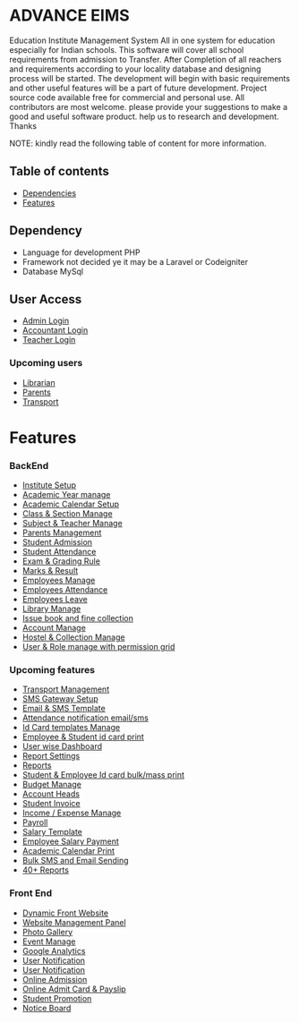 # ADVANCE EIMS
Education Institute Management System All in one system for education especially for Indian schools. This software will cover all school requirements from admission to Transfer. After Completion of all reachers and requirements according to your locality database and designing process will be started. The development will begin with basic requirements and other useful features will be a part of future development.
Project source code available free for commercial and personal use.
All contributors are most welcome. please provide your suggestions to make a good and useful software product. help us to research and development. Thanks 

NOTE: kindly read the following table of content for more information. 

## Table of contents
* [Dependencies](#**Dependency**)
* [Features](#Features)


## **Dependency**
* Language for development PHP
* Framework not decided ye it may be a Laravel or Codeigniter
* Database MySql


## User Access
* [Admin Login](#Admin-Login)
* [Accountant Login](#Acountant-Login)
* [Teacher Login](#Teacher-Login)
### Upcoming users
* [Librarian](#)
* [Parents](#)
* [Transport](#)

# Features

### BackEnd
* [Institute Setup](#)
* [Academic Year manage](#)
* [Academic Calendar Setup](#)
* [Class & Section Manage](#)
* [Subject & Teacher Manage](#)
* [Parents Management](#)
* [Student Admission](#)
* [Student Attendance](#)
* [Exam & Grading Rule](#)
* [Marks & Result](#)
* [Employees Manage](#)
* [Employees Attendance](#)
* [Employees Leave](#)
* [Library Manage](#)
* [Issue book and fine collection](#)
* [Account Manage](#)
* [Hostel & Collection Manage](#)
* [User & Role manage with permission grid](#)

### Upcoming features
* [Transport Management](#)
* [SMS Gateway Setup](#)
* [Email & SMS Template](#)
* [Attendance notification email/sms](#)
* [Id Card templates Manage](#)
* [Employee & Student id card print](#)
* [User wise Dashboard](#)
* [Report Settings](#)
* [Reports](#)
* [Student & Employee Id card bulk/mass print](#)
* [Budget Manage](#)
* [Account Heads](#)
* [Student Invoice](#)
* [Income / Expense Manage](#)
* [Payroll](#)
* [Salary Template](#)
* [Employee Salary Payment](#)
* [Academic Calendar Print](#)
* [Bulk SMS and Email Sending](#)
* [40+ Reports](#)

### Front End
* [Dynamic Front Website](#)
* [Website Management Panel](#)
* [Photo Gallery](#)
* [Event Manage](#)
* [Google Analytics](#)
* [User Notification](#)
* [User Notification](#)
* [Online Admission](#)
* [Online Admit Card & Payslip](#)
* [Student Promotion](#)
* [Notice Board](#)
